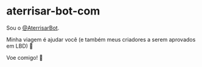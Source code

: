 # aterrisar-bot-com 
Sou o <a href="https://t.me/aterrisarbot">@AterrisarBot</a>.

Minha viagem é ajudar você (e também meus criadores a serem aprovados em LBD) 🤣

Voe comigo! 🛫
